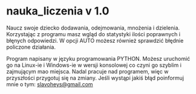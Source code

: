 # nauka_liczenia v 1.0
Naucz swoje dziecko dodawania, odejmowania, mnożenia i dzielenia. Korzystając z programu masz wgląd
do statystyki ilości poprawnych i błęnych odpowiedzi. W opcji AUTO możesz również sprawdzić błędnie
policzone działania.

Program napisany w języku programowania PYTHON. Możesz uruchomić go na Linux-ie i Windows-ie w wersji 
konsolowej co czyni go szyblim i zajmującym mao miejsca. 
Nadal pracuje nad programem, więc w przyszłości przygotuj się na zmiany. Jeśli wystąpi jakiś błąd 
poinformuj mnie o tym: slavoheys@gmail.com
